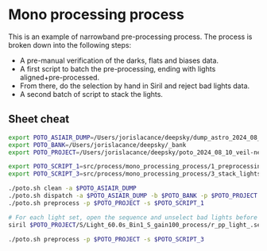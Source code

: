 # Mono processing process

This is an example of narrowband pre-processing process. The process is broken down into the following steps:

- A pre-manual verification of the darks, flats and biases data.
- A first script to batch the pre-processing, ending with lights aligned+pre-processed.
- From there, do the selection by hand in Siril and reject bad lights data.
- A second batch of script to stack the lights.

## Sheet cheat

```bash
export POTO_ASIAIR_DUMP=/Users/jorislacance/deepsky/dump_astro_2024_08_10_veil-nebula
export POTO_BANK=/Users/jorislacance/deepsky/_bank
export POTO_PROJECT=/Users/jorislacance/deepsky/poto_2024_08_10_veil-nebula

export POTO_SCRIPT_1=src/process/mono_processing_process/1_preprocessing.ssf
export POTO_SCRIPT_3=src/process/mono_processing_process/3_stack_lights.ssf

./poto.sh clean -a $POTO_ASIAIR_DUMP
./poto.sh dispatch -a $POTO_ASIAIR_DUMP -b $POTO_BANK -p $POTO_PROJECT
./poto.sh preprocess -p $POTO_PROJECT -s $POTO_SCRIPT_1

# For each light set, open the sequence and unselect bad lights before stacking lights.
siril $POTO_PROJECT/S/Light_60.0s_Bin1_S_gain100_process/r_pp_light_.seq

./poto.sh preprocess -p $POTO_PROJECT -s $POTO_SCRIPT_3
```
